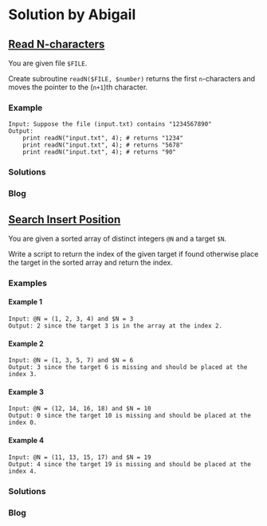 # Solution by Abigail
## [Read N-characters](https://perlweeklychallenge.org/blog/perl-weekly-challenge-098/#TASK1)

You are given file `$FILE`.

Create subroutine `readN($FILE, $number)` returns the first `n`-characters
and moves the pointer to the (`n+1`)th character.

### Example
~~~~
Input: Suppose the file (input.txt) contains "1234567890"
Output:
    print readN("input.txt", 4); # returns "1234"
    print readN("input.txt", 4); # returns "5678"
    print readN("input.txt", 4); # returns "90"
~~~~

### Solutions

### Blog


## [Search Insert Position](https://perlweeklychallenge.org/blog/perl-weekly-challenge-098/#TASK2)

You are given a sorted array of distinct integers `@N` and a target `$N`.

Write a script to return the index of the given target if found
otherwise place the target in the sorted array and return the index.

### Examples
#### Example 1
~~~~
Input: @N = (1, 2, 3, 4) and $N = 3
Output: 2 since the target 3 is in the array at the index 2.
~~~~

#### Example 2
~~~~
Input: @N = (1, 3, 5, 7) and $N = 6
Output: 3 since the target 6 is missing and should be placed at the index 3.
~~~~

#### Example 3
~~~~
Input: @N = (12, 14, 16, 18) and $N = 10
Output: 0 since the target 10 is missing and should be placed at the index 0.
~~~~

#### Example 4
~~~~
Input: @N = (11, 13, 15, 17) and $N = 19
Output: 4 since the target 19 is missing and should be placed at the index 4.
~~~~

### Solutions

### Blog
